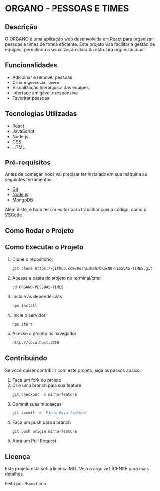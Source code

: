 # ORGANO - PESSOAS E TIMES

## Descrição
O ORGANO é uma aplicação web desenvolvida em React para organizar pessoas e times de forma eficiente. Este projeto visa facilitar a gestão de equipes, permitindo a visualização clara da estrutura organizacional.

## Funcionalidades
- Adicionar e remover pessoas
- Criar e gerenciar times
- Visualização hierárquica das equipes
- Interface amigável e responsiva
- Favoritar pessoas

## Tecnologias Utilizadas
- React
- JavaScript
- Node.js
- CSS
- HTML

## Pré-requisitos

Antes de começar, você vai precisar ter instalado em sua máquina as seguintes ferramentas:

- [Git](https://git-scm.com)
- [Node.js](https://nodejs.org/en/)
- [MongoDB](https://www.mongodb.com/)

Além disto, é bom ter um editor para trabalhar com o código, como o [VSCode](https://code.visualstudio.com/)

## Como Rodar o Projeto

## Como Executar o Projeto
1. Clone o repositório:
   ```bash
   git clone https://github.com/RuanLimah/ORGANO-PESSOAS-TIMES.git


2. Acesse a pasta do projeto no terminal/cmd
   ```sh
   cd ORGANO-PESSOAS-TIMES

3. Instale as dependências
   ```sh
   npm install

4. Inicie o servidor
   ```sh
   npm start

5. Acesse o projeto no navegador
   ```sh
   http://localhost:3000

## Contribuindo
Se você quiser contribuir com este projeto, siga os passos abaixo:

1. Faça um fork do projeto
2. Crie uma branch para sua feature
   ```sh
   git checkout -b minha-feature
   
3. Commit suas mudanças
   ```sh
   git commit -m 'Minha nova feature'

4. Faça um push para a branch
   ```sh
   git push origin minha-feature

5. Abra um Pull Request

## Licença
Este projeto está sob a licença MIT. Veja o arquivo LICENSE para mais detalhes.

Feito por Ruan Lima
